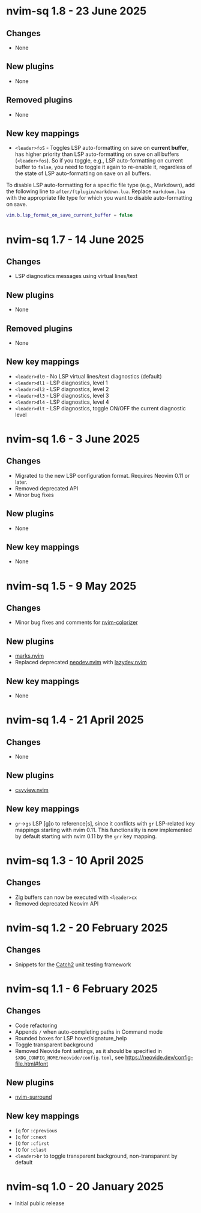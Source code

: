 # nvim-sq 1.8 - 23 June 2025

## Changes

- None

## New plugins

- None

## Removed plugins

- None

## New key mappings

- `<leader>foS` - Toggles LSP auto-formatting on save on **current buffer**,
  has higher priority than LSP auto-formatting on save on all buffers
  (`<leader>fos`). So if you toggle, e.g., LSP auto-formatting on current
  buffer to `false`, you need to toggle it again to re-enable it, regardless of
  the state of LSP auto-formatting on save on all buffers.

To disable LSP auto-formatting for a specific file type (e.g., Markdown), add
the following line to `after/ftplugin/markdown.lua`. Replace `markdown.lua`
with the appropriate file type for which you want to disable auto-formatting on
save.

```lua
vim.b.lsp_format_on_save_current_buffer = false
```

# nvim-sq 1.7 - 14 June 2025

## Changes

- LSP diagnostics messages using virtual lines/text

## New plugins

- None

## Removed plugins

- None

## New key mappings

- `<leader>dl0` - No LSP virtual lines/text diagnostics (default)
- `<leader>dl1` - LSP diagnostics, level 1
- `<leader>dl2` - LSP diagnostics, level 2
- `<leader>dl3` - LSP diagnostics, level 3
- `<leader>dl4` - LSP diagnostics, level 4
- `<leader>dlt` - LSP diagnostics, toggle ON/OFF the current diagnostic level

# nvim-sq 1.6 - 3 June 2025

## Changes

- Migrated to the new LSP configuration format. Requires Neovim 0.11 or later.
- Removed deprecated API
- Minor bug fixes

## New plugins

- None

## New key mappings

- None

# nvim-sq 1.5 - 9 May 2025

## Changes

- Minor bug fixes and comments for
  [nvim-colorizer](https://github.com/softwareQinc/nvim-sq/blob/main/lua/plugins/nvim-colorizer.lua)

## New plugins

- [marks.nvim](https://github.com/chentoast/marks.nvim)
- Replaced deprecated [neodev.nvim](https://github.com/folke/neodev.nvim) with
  [lazydev.nvim](https://github.com/folke/lazydev.nvim)

## New key mappings

- None

# nvim-sq 1.4 - 21 April 2025

## Changes

- None

## New plugins

- [csvview.nvim](https://github.com/hat0uma/csvview.nvim)

## New key mappings

- `gr`->`gs` LSP \[g\]o to reference\[s\], since it conflicts with `gr`
  LSP-related key mappings starting with nvim 0.11. This functionality is now
  implemented by default starting with nvim 0.11 by the `grr` key mapping.

# nvim-sq 1.3 - 10 April 2025

## Changes

- Zig buffers can now be executed with `<leader>cx`
- Removed deprecated Neovim API

# nvim-sq 1.2 - 20 February 2025

## Changes

- Snippets for the [Catch2](https://github.com/catchorg/Catch2) unit testing
  framework

# nvim-sq 1.1 - 6 February 2025

## Changes

- Code refactoring
- Appends `/` when auto-completing paths in Command mode
- Rounded boxes for LSP hover/signature_help
- Toggle transparent background
- Removed Neovide font settings, as it should be specified in
  `$XDG_CONFIG_HOME/neovide/config.toml`, see
  https://neovide.dev/config-file.html#font

## New plugins

- [nvim-surround](https://github.com/kylechui/nvim-surround)

## New key mappings

- `[q` for `:cprevious`
- `]q` for `:cnext`
- `[Q` for `:cfirst`
- `]Q` for `:clast`
- `<leader>br` to toggle transparent background, non-transparent by default

# nvim-sq 1.0 - 20 January 2025

- Initial public release
